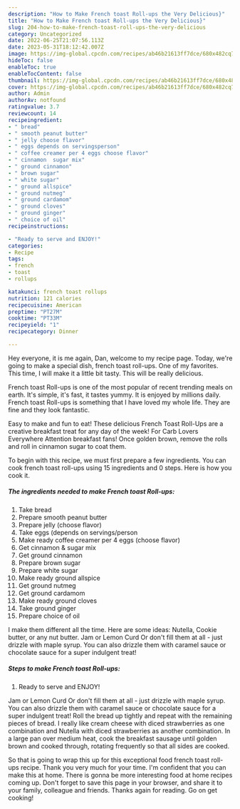 ```yaml
---
description: "How to Make French toast Roll-ups the Very Delicious}"
title: "How to Make French toast Roll-ups the Very Delicious}"
slug: 204-how-to-make-french-toast-roll-ups-the-very-delicious
category: Uncategorized
date: 2022-06-25T21:07:56.113Z
date: 2023-05-31T18:12:42.007Z
image: https://img-global.cpcdn.com/recipes/ab46b21613ff7dce/680x482cq70/french-toast-roll-ups-recipe-main-photo.jpg
hideToc: false
enableToc: true
enableTocContent: false
thumbnail: https://img-global.cpcdn.com/recipes/ab46b21613ff7dce/680x482cq70/french-toast-roll-ups-recipe-main-photo.jpg
cover: https://img-global.cpcdn.com/recipes/ab46b21613ff7dce/680x482cq70/french-toast-roll-ups-recipe-main-photo.jpg
author: Admin
authorAv: notfound
ratingvalue: 3.7
reviewcount: 14
recipeingredient:
- " bread"
- " smooth peanut butter"
- " jelly choose flavor"
- " eggs depends on servingsperson"
- " coffee creamer per 4 eggs choose flavor"
- " cinnamon  sugar mix"
- " ground cinnamon"
- " brown sugar"
- " white sugar"
- " ground allspice"
- " ground nutmeg"
- " ground cardamom"
- " ground cloves"
- " ground ginger"
- " choice of oil"
recipeinstructions:

- "Ready to serve and ENJOY!"
categories:
- Recipe
tags:
- french
- toast
- rollups

katakunci: french toast rollups 
nutrition: 121 calories
recipecuisine: American
preptime: "PT27M"
cooktime: "PT33M"
recipeyield: "1"
recipecategory: Dinner

---
```



Hey everyone, it is me again, Dan, welcome to my recipe page. Today, we're going to make a special dish, french toast roll-ups. One of my favorites. This time, I will make it a little bit tasty. This will be really delicious.

French toast Roll-ups is one of the most popular of recent trending meals on earth. It's simple, it's fast, it tastes yummy. It is enjoyed by millions daily. French toast Roll-ups is something that I have loved my whole life. They are fine and they look fantastic.

Easy to make and fun to eat! These delicious French Toast Roll-Ups are a creative breakfast treat for any day of the week! For Carb Lovers Everywhere Attention breakfast fans! Once golden brown, remove the rolls and roll in cinnamon sugar to coat them.


To begin with this recipe, we must first prepare a few ingredients. You can cook french toast roll-ups using 15 ingredients and 0 steps. Here is how you cook it.

<!--inarticleads1-->

##### The ingredients needed to make French toast Roll-ups:

1. Take  bread
1. Prepare  smooth peanut butter
1. Prepare  jelly (choose flavor)
1. Take  eggs (depends on servings/person
1. Make ready  coffee creamer per 4 eggs (choose flavor)
1. Get  cinnamon &amp; sugar mix
1. Get  ground cinnamon
1. Prepare  brown sugar
1. Prepare  white sugar
1. Make ready  ground allspice
1. Get  ground nutmeg
1. Get  ground cardamom
1. Make ready  ground cloves
1. Take  ground ginger
1. Prepare  choice of oil


I make them different all the time. Here are some ideas: Nutella, Cookie butter, or any nut butter. Jam or Lemon Curd Or don&#39;t fill them at all - just drizzle with maple syrup. You can also drizzle them with caramel sauce or chocolate sauce for a super indulgent treat! 

<!--inarticleads2-->

##### Steps to make French toast Roll-ups:


1. Ready to serve and ENJOY!

Jam or Lemon Curd Or don&#39;t fill them at all - just drizzle with maple syrup. You can also drizzle them with caramel sauce or chocolate sauce for a super indulgent treat! Roll the bread up tightly and repeat with the remaining pieces of bread. I really like cream cheese with diced strawberries as one combination and Nutella with diced strawberries as another combination. In a large pan over medium heat, cook the breakfast sausage until golden brown and cooked through, rotating frequently so that all sides are cooked. 

So that is going to wrap this up for this exceptional food french toast roll-ups recipe. Thank you very much for your time. I'm confident that you can make this at home. There is gonna be more interesting food at home recipes coming up. Don't forget to save this page in your browser, and share it to your family, colleague and friends. Thanks again for reading. Go on get cooking!
